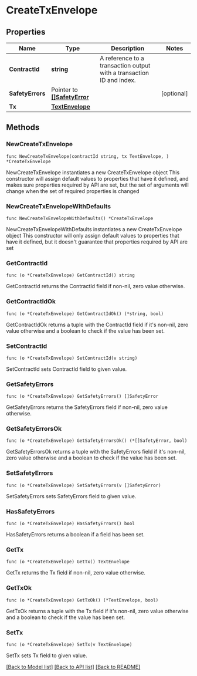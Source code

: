# CreateTxEnvelope

## Properties

Name | Type | Description | Notes
------------ | ------------- | ------------- | -------------
**ContractId** | **string** | A reference to a transaction output with a transaction ID and index. | 
**SafetyErrors** | Pointer to [**[]SafetyError**](SafetyError.md) |  | [optional] 
**Tx** | [**TextEnvelope**](TextEnvelope.md) |  | 

## Methods

### NewCreateTxEnvelope

`func NewCreateTxEnvelope(contractId string, tx TextEnvelope, ) *CreateTxEnvelope`

NewCreateTxEnvelope instantiates a new CreateTxEnvelope object
This constructor will assign default values to properties that have it defined,
and makes sure properties required by API are set, but the set of arguments
will change when the set of required properties is changed

### NewCreateTxEnvelopeWithDefaults

`func NewCreateTxEnvelopeWithDefaults() *CreateTxEnvelope`

NewCreateTxEnvelopeWithDefaults instantiates a new CreateTxEnvelope object
This constructor will only assign default values to properties that have it defined,
but it doesn't guarantee that properties required by API are set

### GetContractId

`func (o *CreateTxEnvelope) GetContractId() string`

GetContractId returns the ContractId field if non-nil, zero value otherwise.

### GetContractIdOk

`func (o *CreateTxEnvelope) GetContractIdOk() (*string, bool)`

GetContractIdOk returns a tuple with the ContractId field if it's non-nil, zero value otherwise
and a boolean to check if the value has been set.

### SetContractId

`func (o *CreateTxEnvelope) SetContractId(v string)`

SetContractId sets ContractId field to given value.


### GetSafetyErrors

`func (o *CreateTxEnvelope) GetSafetyErrors() []SafetyError`

GetSafetyErrors returns the SafetyErrors field if non-nil, zero value otherwise.

### GetSafetyErrorsOk

`func (o *CreateTxEnvelope) GetSafetyErrorsOk() (*[]SafetyError, bool)`

GetSafetyErrorsOk returns a tuple with the SafetyErrors field if it's non-nil, zero value otherwise
and a boolean to check if the value has been set.

### SetSafetyErrors

`func (o *CreateTxEnvelope) SetSafetyErrors(v []SafetyError)`

SetSafetyErrors sets SafetyErrors field to given value.

### HasSafetyErrors

`func (o *CreateTxEnvelope) HasSafetyErrors() bool`

HasSafetyErrors returns a boolean if a field has been set.

### GetTx

`func (o *CreateTxEnvelope) GetTx() TextEnvelope`

GetTx returns the Tx field if non-nil, zero value otherwise.

### GetTxOk

`func (o *CreateTxEnvelope) GetTxOk() (*TextEnvelope, bool)`

GetTxOk returns a tuple with the Tx field if it's non-nil, zero value otherwise
and a boolean to check if the value has been set.

### SetTx

`func (o *CreateTxEnvelope) SetTx(v TextEnvelope)`

SetTx sets Tx field to given value.



[[Back to Model list]](../README.md#documentation-for-models) [[Back to API list]](../README.md#documentation-for-api-endpoints) [[Back to README]](../README.md)


